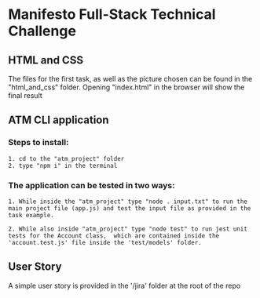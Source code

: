 # Manifesto Full-Stack Technical Challenge

## HTML and CSS

The files for the first task, as well as the picture chosen can be found in the "html_and_css" folder. Opening "index.html" in the browser will show the final result

## ATM CLI application

### Steps to install:

    1. cd to the "atm_project" folder
    2. type "npm i" in the terminal

### The application can be tested in two ways:

    1. While inside the "atm_project" type "node . input.txt" to run the main project file (app.js) and test the input file as provided in the task example.

    2. While also inside "atm_project" type "node test" to run jest unit tests for the Account class,  which are contained inside the 'account.test.js' file inside the 'test/models' folder.

## User Story

A simple user story is provided in the '/jira' folder at the root of the repo

